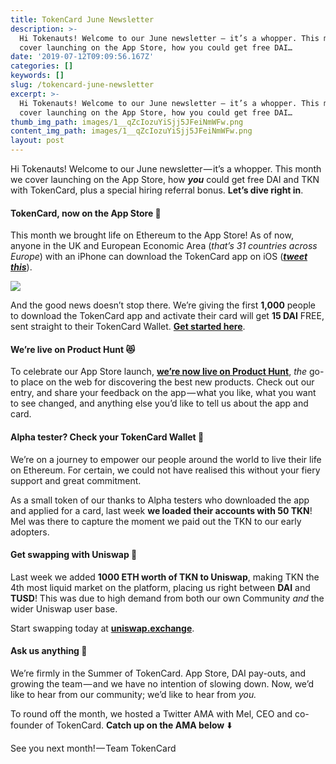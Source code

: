 ```yaml
---
title: TokenCard June Newsletter
description: >-
  Hi Tokenauts! Welcome to our June newsletter — it’s a whopper. This month we
  cover launching on the App Store, how you could get free DAI…
date: '2019-07-12T09:09:56.167Z'
categories: []
keywords: []
slug: /tokencard-june-newsletter
excerpt: >-
  Hi Tokenauts! Welcome to our June newsletter — it’s a whopper. This month we
  cover launching on the App Store, how you could get free DAI…
thumb_img_path: images/1__qZcIozuYiSjj5JFeiNmWFw.png
content_img_path: images/1__qZcIozuYiSjj5JFeiNmWFw.png
layout: post
---
```



Hi Tokenauts! Welcome to our June newsletter — it’s a whopper. This month we cover launching on the App Store, how **_you_** could get free DAI and TKN with TokenCard, plus a special hiring referral bonus. **Let’s dive right in**.

#### **TokenCard, now on the App Store 🍏**

This month we brought life on Ethereum to the App Store! As of now, anyone in the UK and European Economic Area (_that’s 31 countries across Europe_) with an iPhone can download the TokenCard app on iOS ([**_tweet this_**](https://tokencard.us14.list-manage.com/track/click?u=a08825d6fe73df28f11896631&id=9b120f186e&e=c804d3727c)).

![](images/1__s2kPswoRDwfZ7XdAT2a____g.png)

And the good news doesn’t stop there. We’re giving the first **1,000** people to download the TokenCard app and activate their card will get **15 DAI** FREE, sent straight to their TokenCard Wallet. [**Get started here**](https://apps.apple.com/app/tokencard/id1389841315).

#### **We’re live on Product Hunt 😻**

To celebrate our App Store launch, [**we’re now live on Product Hunt**](https://tokencard.us14.list-manage.com/track/click?u=a08825d6fe73df28f11896631&id=2c52e87fcf&e=c804d3727c), _the_ go-to place on the web for discovering the best new products. Check out our entry, and share your feedback on the app — what you like, what you want to see changed, and anything else you’d like to tell us about the app and card.

#### **Alpha tester? Check your TokenCard Wallet 👀**

We’re on a journey to empower our people around the world to live their life on Ethereum. For certain, we could not have realised this without your fiery support and great commitment.

As a small token of our thanks to Alpha testers who downloaded the app and applied for a card, last week **we loaded their accounts with 50 TKN**! Mel was there to capture the moment we paid out the TKN to our early adopters.

#### **Get swapping with Uniswap 🦄**

Last week we added **1000 ETH worth of TKN to Uniswap**, making TKN the 4th most liquid market on the platform, placing us right between **DAI** and **TUSD**! This was due to high demand from both our own Community _and_ the wider Uniswap user base.

Start swapping today at [**uniswap.exchange**](https://tokencard.us14.list-manage.com/track/click?u=a08825d6fe73df28f11896631&id=556c975f57&e=c804d3727c).

#### Ask us anything 💬

We’re firmly in the Summer of TokenCard. App Store, DAI pay-outs, and growing the team — and we have no intention of slowing down. Now, we’d like to hear from our community; we’d like to hear from _you._

To round off the month, we hosted a Twitter AMA with Mel, CEO and co-founder of TokenCard. **Catch up on the AMA below** ⬇️

See you next month! — Team TokenCard